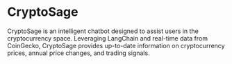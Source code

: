 # CryptoSage
CryptoSage is an intelligent chatbot designed to assist users in the cryptocurrency space. Leveraging LangChain and real-time data from CoinGecko, CryptoSage provides up-to-date information on cryptocurrency prices, annual price changes, and trading signals.
